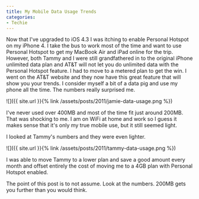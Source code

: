 ```yaml
---
title: My Mobile Data Usage Trends
categories:
- Techie
---
```


Now that I've upgraded to iOS 4.3 I was itching to enable Personal Hotspot on my iPhone 4. I take the bus to work most of the time and want to use Personal Hotspot to get my MacBook Air and iPad online for the trip. However, both Tammy and I were still grandfathered in to the original iPhone unlimited data plan and AT&T will not let you do unlimited data with the Personal Hotspot feature. I had to move to a metered plan to get the win.
I went on the AT&T website and they now have this great feature that will show you your trends. I consider myself a bit of a data pig and use my phone all the time. The numbers really surprised me.

![]({{ site.url }}{% link /assets/posts/2011/jamie-data-usage.png %})

I've never used over 400MB and most of the time fit just around 200MB. That was shocking to me. I am on WiFi at home and work so I guess it makes sense that it's only my true mobile use, but it still seemed light.

I looked at Tammy's numbers and they were even lighter.

![]({{ site.url }}{% link /assets/posts/2011/tammy-data-usage.png %})

I was able to move Tammy to a lower plan and save a good amount every month and offset entirely the cost of moving me to a 4GB plan with Personal Hotspot enabled.

The point of this post is to not assume. Look at the numbers. 200MB gets you further than you would think.
